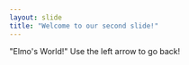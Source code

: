 ```yaml
---
layout: slide
title: "Welcome to our second slide!"
---
```

"Elmo's World!"
Use the left arrow to go back!
